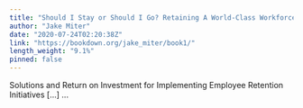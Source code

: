 ```yaml
---
title: "Should I Stay or Should I Go? Retaining A World-Class Workforce at Thrive Media"
author: "Jake Miter"
date: "2020-07-24T02:20:38Z"
link: "https://bookdown.org/jake_miter/book1/"
length_weight: "9.1%"
pinned: false
---
```


Solutions and Return on Investment for Implementing Employee Retention Initiatives [...]  ...

